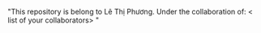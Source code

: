 "This repository is belong to Lê Thị Phương.
Under the collaboration of: 
< list of your collaborators> "

